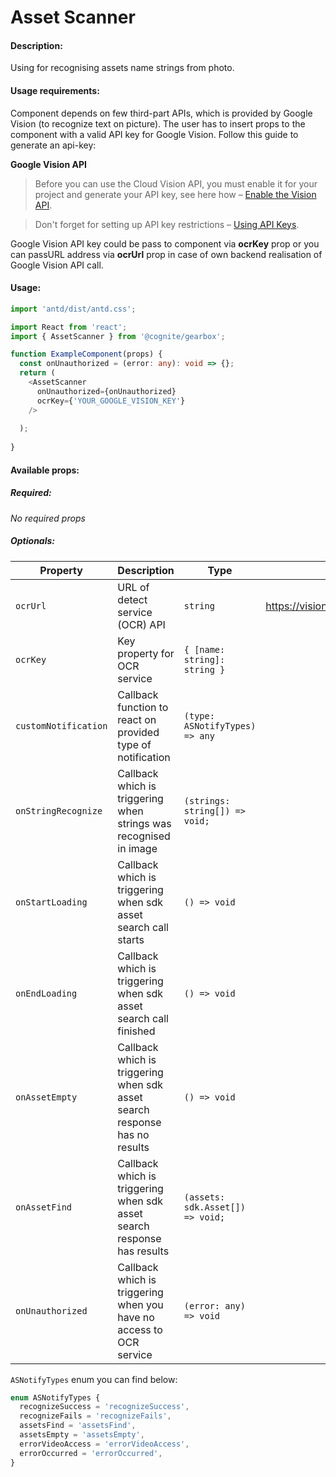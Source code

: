 # Asset Scanner

<!-- STORY -->

#### Description:

Using for recognising assets name strings from photo.

#### Usage requirements:

Component depends on few third-part APIs, which is provided by Google
Vision (to recognize text on picture). The user has to insert props
to the component with a valid API key for Google Vision. Follow this
guide to generate an api-key:

**Google Vision API**

> Before you can use the Cloud Vision API, you must enable it for your project and generate your API key, see here how – [Enable the Vision API](https://cloud.google.com/vision/docs/before-you-begin).   

> Don't forget for setting up API key restrictions – [Using API Keys](https://cloud.google.com/docs/authentication/api-keys).  

Google Vision API key could be pass to component via **ocrKey** prop or you can passURL address via **ocrUrl** prop in case of own backend realisation of Google Vision API call.  


#### Usage:

```typescript jsx
import 'antd/dist/antd.css';

import React from 'react';
import { AssetScanner } from '@cognite/gearbox';

function ExampleComponent(props) {
  const onUnauthorized = (error: any): void => {};
  return (
    <AssetScanner
      onUnauthorized={onUnauthorized}
      ocrKey={'YOUR_GOOGLE_VISION_KEY'}
    />
    
  );
  
}
```

#### Available props:

##### Required:

_No required props_

##### Optionals:

| Property             | Description                                                                | Type                             | Default                                          |
| -------------------- | -------------------------------------------------------------------------- | -------------------------------- | ------------------------------------------------ |
| `ocrUrl`             | URL of detect service (OCR) API                                            | `string`                         | https://vision.googleapis.com/v1/images:annotate |
| `ocrKey`             | Key property for OCR service                                               | `{ [name: string]: string }`     |                                                  |
| `customNotification` | Callback function to react on provided type of notification                   | `(type: ASNotifyTypes) => any`   |                                                  |
| `onStringRecognize`  | Callback which is triggering when strings was recognised in image          | `(strings: string[]) => void;`   |                                                  |
| `onStartLoading`     | Callback which is triggering when sdk asset search call starts             | `() => void`                     |                                                  |
| `onEndLoading`       | Callback which is triggering when sdk asset search call finished           | `() => void`                     |                                                  |
| `onAssetEmpty`       | Callback which is triggering when sdk asset search response has no results | `() => void`                     |                                                  |
| `onAssetFind`        | Callback which is triggering when sdk asset search response has results    | `(assets: sdk.Asset[]) => void;` |                                                  |
| `onUnauthorized`     | Callback which is triggering when you have no access to OCR service        | `(error: any) => void`           |                                                  |

`ASNotifyTypes` enum you can find below:

```typescript
enum ASNotifyTypes {
  recognizeSuccess = 'recognizeSuccess',
  recognizeFails = 'recognizeFails',
  assetsFind = 'assetsFind',
  assetsEmpty = 'assetsEmpty',
  errorVideoAccess = 'errorVideoAccess',
  errorOccurred = 'errorOccurred',
}
```
